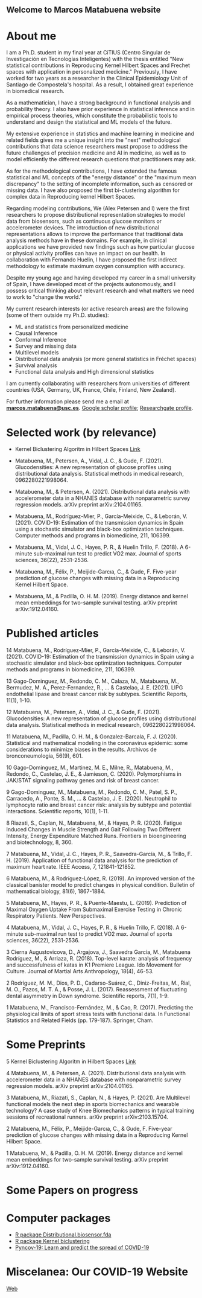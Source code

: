 
## Welcome to Marcos Matabuena website



# About me

I am a Ph.D. student in my final year at CiTIUS (Centro Singular de Investigación en Tecnologías Inteligentes) with the thesis entitled "New statistical contributions in Reproducing Kernel Hilbert Spaces  and Frechet spaces with application in personalized medicine." Previously, I have worked for two years as a researcher in the Clinical Epidemiology Unit of Santiago de Compostela's hospital. As a result, I obtained great experience in biomedical research.

As a mathematician, I have a strong background in functional analysis and probability theory. I also have prior experience in statistical inference and  in empirical process theories, which constitute the probabilistic tools to understand and design the statistical and  ML models of the future.

My extensive experience in statistics and machine learning in medicine and related fields gives me a unique insight into the "next" methodological contributions that data science researchers must propose to address the future challenges of precision medicine  and AI in medicine, as well as  to model efficiently
the different research questions that practitioners may ask. 

As for the methodological contributions, I have extended the famous statistical and ML concepts of the "energy distance" or the "maximum mean discrepancy" to the setting of incomplete information, such as censored or missing data. I have also proposed the first bi-clustering algorithm for complex data in Reproducing kernel Hilbert Spaces.


Regarding modeling contributions, We (Alex Petersen and I) were the first researchers to propose distributional representation strategies to model data from biosensors, such as continuous glucose monitors or accelerometer devices. The introduction of  new distributional representations allows to improve the performance that traditional data analysis methods have in these domains. For example, in clinical applications we have provided new findings such as how particular glucose or physical activity profiles can have an impact on our health. In collaboration with Fernando Huelin, I have proposed the first indirect methodology to estimate maximum oxygen consumption with accuracy. 


Despite my young age and having developed my career in a small university of Spain, I have developed most of the projects autonomously, and I possess  critical thinking about relevant research and what matters we need to work to "change the world." 


My current research interests (or active research areas) are the following (some of them outside my Ph.D. studies):
   
   -  ML and statistics from personalized medicine
   -  Causal Inference
   -  Conformal Inference
   - Survey and missing data
   - Multilevel models
   - Distributional data analysis (or more general statistics in Fréchet spaces)
   - Survival analysis
   - Functional data analysis and High dimensional statistics


I am currently collaborating with researchers from universities of different countries (USA, Germany, UK, France, Chile, Finland, New Zealand).

For further information please send me a email at **marcos.matabuena@usc.es**. [Google scholar profile](https://scholar.google.es/citations?user=7JGwZ5UAAAAJ&hl=es&oi=ao); [Researchgate profile](https://www.researchgate.net/profile/Marcos-Matabuena).

# Selected work (by relevance)

- Kernel Biclustering Algoritm in Hilbert Spaces [Link](https://github.com/mmatabuena/Marcos-Matabuena-website/blob/main/2021_sc2.pdf) 


-  Matabuena, M., Petersen, A., Vidal, J. C., & Gude, F. (2021). Glucodensities: A new representation of glucose profiles using distributional data analysis. Statistical methods in medical research, 0962280221998064.

- Matabuena, M., & Petersen, A. (2021). Distributional data analysis with accelerometer data in a NHANES database with nonparametric survey regression models. arXiv preprint arXiv:2104.01165.


-  Matabuena, M., Rodríguez-Mier, P., García-Meixide, C., & Leborán, V. (2021). COVID-19: Estimation of the transmission dynamics in Spain using a stochastic simulator and black-box optimization techniques. Computer methods and programs in biomedicine, 211, 106399.


- Matabuena, M., Vidal, J. C., Hayes, P. R., & Huelin Trillo, F. (2018). A 6-minute sub-maximal run test to predict VO2 max. Journal of sports sciences, 36(22), 2531-2536.


- Matabuena, M., Félix, P., Meijide-Garcıa, C., & Gude, F. Five-year prediction of glucose changes with missing data in a Reproducing Kernel Hilbert Space.

- Matabuena, M., & Padilla, O. H. M. (2019). Energy distance and kernel mean embeddings for two-sample survival testing. arXiv preprint arXiv:1912.04160.




# Published articles


14 Matabuena, M., Rodríguez-Mier, P., García-Meixide, C., & Leborán, V. (2021). COVID-19: Estimation of the transmission dynamics in Spain using a stochastic simulator and black-box optimization techniques. Computer methods and programs in biomedicine, 211, 106399.

13 Gago-Dominguez, M., Redondo, C. M., Calaza, M., Matabuena, M., Bermudez, M. A., Perez-Fernandez, R., ... & Castelao, J. E. (2021). LIPG endothelial lipase and breast cancer risk by subtypes. Scientific Reports, 11(1), 1-10.

12 Matabuena, M., Petersen, A., Vidal, J. C., & Gude, F. (2021). Glucodensities: A new representation of glucose profiles using distributional data analysis. Statistical methods in medical research, 0962280221998064.

11 Matabuena, M., Padilla, O. H. M., & Gonzalez-Barcala, F. J. (2020). Statistical and mathematical modeling in the coronavirus epidemic: some considerations to minimize biases in the results. Archivos de bronconeumologia, 56(9), 601.

10 Gago-Dominguez, M., Martinez, M. E., Milne, R., Matabuena, M., Redondo, C., Castelao, J. E., & Jamieson, C. (2020). Polymorphisms in JAK/STAT signaling pathway genes and risk of breast cancer.

9 Gago-Dominguez, M., Matabuena, M., Redondo, C. M., Patel, S. P., Carracedo, A., Ponte, S. M., ... & Castelao, J. E. (2020). Neutrophil to lymphocyte ratio and breast cancer risk: analysis by subtype and potential interactions. Scientific reports, 10(1), 1-11.


8 Riazati, S., Caplan, N., Matabuena, M., & Hayes, P. R. (2020). Fatigue Induced Changes in Muscle Strength and Gait Following Two Different Intensity, Energy Expenditure Matched Runs. Frontiers in bioengineering and biotechnology, 8, 360.

7  Matabuena, M., Vidal, J. C., Hayes, P. R., Saavedra-García, M., & Trillo, F. H. (2019). Application of functional data analysis for the prediction of maximum heart rate. IEEE Access, 7, 121841-121852.

6 Matabuena, M., & Rodríguez-López, R. (2019). An improved version of the classical banister model to predict changes in physical condition. Bulletin of mathematical biology, 81(6), 1867-1884.

5 Matabuena, M., Hayes, P. R., & Puente-Maestu, L. (2019). Prediction of Maximal Oxygen Uptake From Submaximal Exercise Testing in Chronic Respiratory Patients. New Perspectives.

4 Matabuena, M., Vidal, J. C., Hayes, P. R., & Huelin Trillo, F. (2018). A 6-minute sub-maximal run test to predict VO2 max. Journal of sports sciences, 36(22), 2531-2536.

3 Cierna Augustovicova, D., Argajova, J., Saavedra García, M., Matabuena Rodríguez, M., & Arriaza, R. (2018). Top-level karate: analysis of frequency and successfulness of katas in K1 Premiere League. Ido Movement for Culture. Journal of Martial Arts Anthropology, 18(4), 46-53.

2 Rodríguez, M. M., Dios, P. D., Cadarso-Suárez, C., Diniz-Freitas, M., Rial, M. O., Pazos, M. T. A., & Posse, J. L. (2017). Reassessment of fluctuating dental asymmetry in Down syndrome. Scientific reports, 7(1), 1-9.

1 Matabuena, M., Francisco-Fernández, M., & Cao, R. (2017). Predicting the physiological limits of sport stress tests with functional data. In Functional Statistics and Related Fields (pp. 179-187). Springer, Cham.

# Some Preprints 

5 Kernel Biclustering Algoritm in Hilbert Spaces [Link](https://github.com/mmatabuena/Marcos-Matabuena-website/blob/main/2021_sc2.pdf) 

4 Matabuena, M., & Petersen, A. (2021). Distributional data analysis with accelerometer data in a NHANES database with nonparametric survey regression models. arXiv preprint arXiv:2104.01165.

3 Matabuena, M., Riazati, S., Caplan, N., & Hayes, P. (2021). Are Multilevel functional models the next step in sports biomechanics and wearable technology? A case study of Knee Biomechanics patterns in typical training sessions of recreational runners. arXiv preprint arXiv:2103.15704.

2 Matabuena, M., Félix, P., Meijide-Garcıa, C., & Gude, F. Five-year prediction of glucose changes with missing data in a Reproducing Kernel Hilbert Space.

1 Matabuena, M., & Padilla, O. H. M. (2019). Energy distance and kernel mean embeddings for two-sample survival testing. arXiv preprint arXiv:1912.04160.


#  Some Papers on progress

#  Computer packages

 - [R package Distributional.biosensor.fda](https://github.com/covid19-modeling/pyncov-19) 
 - [R package Kernel biclustering](https://github.com/covid19-modeling/pyncov-19) 
 - [Pyncov-19: Learn and predict the spread of COVID-19](https://github.com/covid19-modeling/pyncov-19) 

# Miscelanea: Our COVID-19 Website 

 [Web](https://covid19-modeling.github.io)
